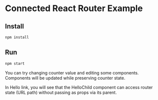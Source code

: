 # Connected React Router Example

## Install
```bash
npm install
```

## Run
```bash
npm start
```

You can try changing counter value and editing some components. Components will be updated while preserving counter state.

In Hello link, you will see that the HelloChild component can access router state (URL path) without passing as props via its parent.
